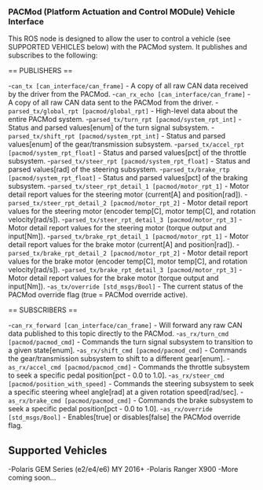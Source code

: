 ### PACMod (Platform Actuation and Control MODule) Vehicle Interface ##

This ROS node is designed to allow the user to control a vehicle (see SUPPORTED VEHICLES below)
with the PACMod system. It publishes and subscribes to the following:

== PUBLISHERS ==

-`can_tx [can_interface/can_frame]` - A copy of all raw CAN data received by the driver from the PACMod.
-`can_rx_echo [can_interface/can_frame]` - A copy of all raw CAN data sent to the PACMod from the driver.
-`parsed_tx/global_rpt [pacmod/global_rpt]` - High-level data about the entire PACMod system.
-`parsed_tx/turn_rpt [pacmod/system_rpt_int]` - Status and parsed values[enum] of the turn signal subsystem.
-`parsed_tx/shift_rpt [pacmod/system_rpt_int]` - Status and parsed values[enum] of the gear/transmission subsystem.
-`parsed_tx/accel_rpt [pacmod/system_rpt_float]` - Status and parsed values[pct] of the throttle subsystem.
-`parsed_tx/steer_rpt [pacmod/system_rpt_float]` - Status and parsed values[rad] of the steering subsystem.
-`parsed_tx/brake_rtp [pacmod/system_rpt_float]` - Status and parsed values[pct] of the braking subsystem.
-`parsed_tx/steer_rpt_detail_1 [pacmod/motor_rpt_1]` - Motor detail report values for the steering motor (current[A] and position[rad]).
-`parsed_tx/steer_rpt_detail_2 [pacmod/motor_rpt_2]` - Motor detail report values for the steering motor (encoder temp[C], motor temp[C], and rotation velocity[rad/s]).
-`parsed_tx/steer_rpt_detail_3 [pacmod/motor_rpt_3]` - Motor detail report values for the steering motor (torque output and input[Nm]).
-`parsed_tx/brake_rpt_detail_1 [pacmod/motor_rpt_1]` - Motor detail report values for the brake motor (current[A] and position[rad]).
-`parsed_tx/brake_rpt_detail_2 [pacmod/motor_rpt_2]` - Motor detail report values for the brake motor (encoder temp[C], motor temp[C], and rotation velocity[rad/s]).
-`parsed_tx/brake_rpt_detail_3 [pacmod/motor_rpt_3]` - Motor detail report values for the brake motor (torque output and input[Nm]).
-`as_tx/override [std_msgs/Bool]` - The current status of the PACMod override flag (true = PACMod override active).

== SUBSCRIBERS ==

-`can_rx_forward [can_interface/can_frame]` - Will forward any raw CAN data published to this topic directly to the PACMod.
-`as_rx/turn_cmd [pacmod/pacmod_cmd]` - Commands the turn signal subsystem to transition to a given state[enum].
-`as_rx/shift_cmd [pacmod/pacmod_cmd]` - Commands the gear/transmission subsystem to shift to a different gear[enum].
-`as_rx/accel_cmd [pacmod/pacmod_cmd]` - Commands the throttle subsystem to seek a specific pedal position[pct - 0.0 to 1.0].
-`as_rx/steer_cmd [pacmod/position_with_speed]` - Commands the steering subsystem to seek a specific steering wheel angle[rad] at a given rotation speed[rad/sec].
-`as_rx/brake_cmd [pacmod/pacmod_cmd]` - Commands the brake subsystem to seek a specific pedal position[pct - 0.0 to 1.0].
-`as_rx/override [std_msgs/Bool]` - Enables[true] or disables[false] the PACMod override flag.

## Supported Vehicles ##

-Polaris GEM Series (e2/e4/e6) MY 2016+
-Polaris Ranger X900
-More coming soon...
